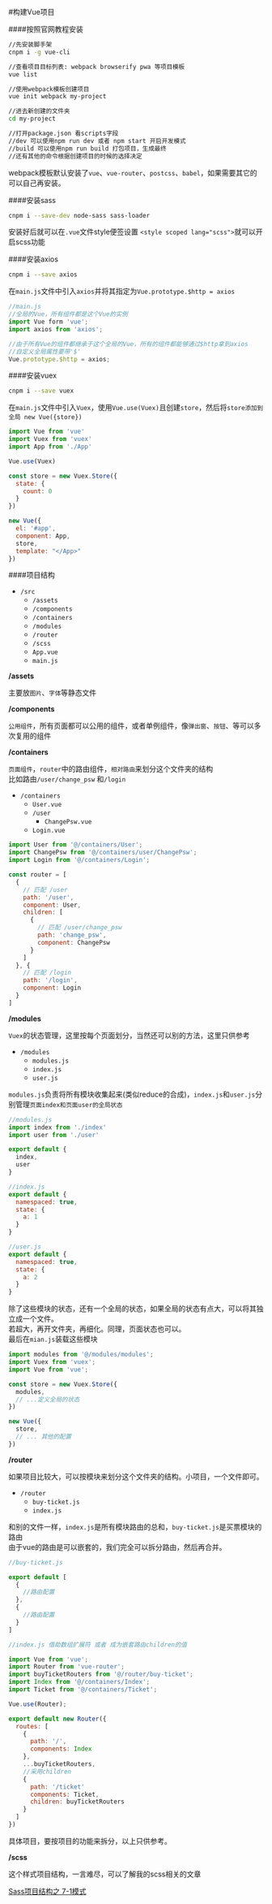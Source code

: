 #构建Vue项目

####按照官网教程安装
```bash
//先安装脚手架
cnpm i -g vue-cli

//查看项目目标列表: webpack browserify pwa 等项目模板
vue list

//使用webpack模板创建项目
vue init webpack my-project

//进去新创建的文件夹
cd my-project

//打开package.json 看scripts字段
//dev 可以使用npm run dev 或者 npm start 开启开发模式
//build 可以使用npm run build 打包项目，生成最终
//还有其他的命令根据创建项目的时候的选择决定

```
webpack模板默认安装了`vue`、`vue-router`、`postcss`、`babel`，如果需要其它的可以自己再安装。

####安装sass
```bash
cnpm i --save-dev node-sass sass-loader
```
安装好后就可以在`.vue`文件style便签设置 `<style scoped lang="scss">`就可以开启scss功能

####安装axios
```bash
cnpm i --save axios
```
在`main.js`文件中引入`axios`并将其指定为`Vue.prototype.$http = axios`
```js
//main.js
//全局的Vue，所有组件都是这个Vue的实例
import Vue form 'vue';
import axios from 'axios';

//由于所有Vue的组件都继承于这个全局的Vue，所有的组件都能够通过$http拿到axios
//自定义全局属性要带'$'
Vue.prototype.$http = axios;

```

####安装vuex
```bash
cnpm i --save vuex
```
在`main.js`文件中引入`Vuex`，使用`Vue.use(Vuex)`且创建`store`，然后将`store添加到全局 new Vue({store})`

```js
import Vue from 'vue'
import Vuex from 'vuex'
import App from './App'

Vue.use(Vuex)

const store = new Vuex.Store({
  state: {
    count: 0
  }  
})

new Vue({
  el: '#app',
  component: App,
  store,
  template: "</App>"
})
```

####项目结构

- `/src`
    - `/assets`
    - `/components`
    - `/containers`
    - `/modules`
    - `/router`
    - `/scss`
    - `App.vue`
    - `main.js`

**/assets**

主要放`图片`、`字体`等静态文件

**/components**

`公用组件`，所有页面都可以公用的组件，或者单例组件，像`弹出窗`、`按钮`、等可以多次复用的组件

**/containers**

`页面组件`，`router`中的路由组件，`相对路由`来划分这个文件夹的结构<br>
比如路由`/user/change_psw` 和`/login`

- `/containers`
    - `User.vue`
    - `/user`
        - `ChangePsw.vue`
    - `Login.vue`

```js
import User from '@/containers/User';
import ChangePsw from '@/containers/user/ChangePsw';
import Login from '@/containers/Login';

const router = [
  {
    // 匹配 /user
    path: '/user',
    component: User,
    children: [
      {
        // 匹配 /user/change_psw
        path: 'change_psw',
        component: ChangePsw
      }
    ]
  }, {
    // 匹配 /login
    path: '/login',
    component: Login
  }
]
```

**/modules**

`Vuex`的状态管理，这里按每个页面划分，当然还可以别的方法，这里只供参考<br>

- `/modules`
    - `modules.js`
    - `index.js`
    - `user.js`

`modules.js`负责将所有模块收集起来(类似reduce的合成)，`index.js`和`user.js`分别管理`页面index和页面user的全局状态`

```js
//modules.js
import index from './index'
import user from './user'

export default {
  index,
  user
}
```

```js
//index.js
export default {
  namespaced: true,
  state: {
    a: 1
  }
}
```

```js
//user.js
export default {
  namespaced: true,
  state: {
    a: 2
  }
}
```

除了这些模块的状态，还有一个全局的状态，如果全局的状态有点大，可以将其独立成一个文件。<br>
若超大，再开文件夹，再细化。同理，页面状态也可以。<br>
最后在`mian.js`装载这些模块

```js
import modules from '@/modules/modules';
import Vuex from 'vuex';
import Vue from 'vue';

const store = new Vuex.Store({
  modules,
  // ...定义全局的状态
})

new Vue({
  store,
  // ... 其他的配置
})
```

**/router**

如果项目比较大，可以按模块来划分这个文件夹的结构。小项目，一个文件即可。

- `/router`
    - `buy-ticket.js`
    - `index.js`
  
和别的文件一样，`index.js`是所有模块路由的总和，`buy-ticket.js`是买票模块的路由<br>
由于vue的路由是可以嵌套的，我们完全可以拆分路由，然后再合并。

```js
//buy-ticket.js

export default [
  {
    //路由配置
  },
  {
    //路由配置
  }
]
```

```js
//index.js 借助数组扩展符 或者 成为嵌套路由children的值

import Vue from 'vue';
import Router from 'vue-router';
import buyTicketRouters from '@/router/buy-ticket';
import Index from '@/containers/Index';
import Ticket from '@/containers/Ticket';

Vue.use(Router);

export default new Router({
  routes: [
    {
      path: '/',
      components: Index
    },
    ...buyTicketRouters,
    //采用children
    {
      path: '/ticket'
      components: Ticket,
      children: buyTicketRouters
    }
  ]
})
```

具体项目，要按项目的功能来拆分，以上只供参考。

**/scss**

这个样式项目结构，一言难尽，可以了解我的scss相关的文章

[Sass项目结构之 7-1模式](http://www.cnblogs.com/lantuoxie/p/8682546.html)


